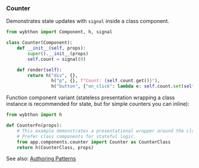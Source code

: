 ### Counter

Demonstrates state updates with `signal` inside a class component.

```python
from wybthon import Component, h, signal

class Counter(Component):
    def __init__(self, props):
        super().__init__(props)
        self.count = signal(0)

    def render(self):
        return h("div", {},
                 h("p", {}, f"Count: {self.count.get()}"),
                 h("button", {"on_click": lambda e: self.count.set(self.count.get() + 1)}, "Increment"))
```

Function component variant (stateless presentation wrapping a class instance is recommended for state, but for simple counters you can inline):

```python
from wybthon import h

def CounterFn(props):
    # This example demonstrates a presentational wrapper around the class version.
    # Prefer class components for stateful logic.
    from app.components.counter import Counter as CounterClass
    return h(CounterClass, props)
```

See also: [Authoring Patterns](../guides/authoring-patterns.md)
